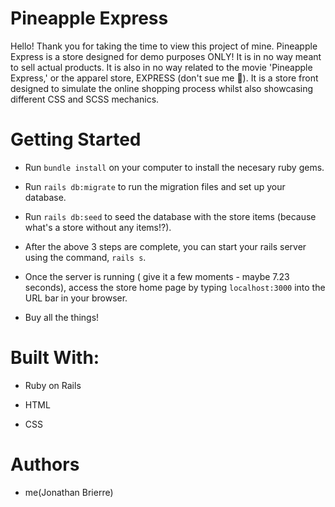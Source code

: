 # Pineapple Express

Hello! Thank you for taking the time to view this project of mine. Pineapple Express is a store designed for demo purposes ONLY! It is in no way meant to sell actual products. It is also in no way related to the movie 'Pineapple Express,' or the apparel store, EXPRESS (don't sue me 🥰). It is a store front designed to simulate the online shopping process whilst also showcasing different CSS and SCSS mechanics. 

# Getting Started

* Run `bundle install` on your computer to install the necesary ruby gems.

* Run `rails db:migrate` to run the migration files and set up your database.

* Run `rails db:seed` to seed the database with the store items (because what's a store without any items!?).

* After the above 3 steps are complete, you can start your rails server using the command, `rails s`. 

* Once the server is running ( give it a few moments - maybe 7.23 seconds), access the store home page by typing `localhost:3000` into the URL bar in your browser.

* Buy all the things!

# Built With:

* Ruby on Rails

* HTML

* CSS

# Authors

* me(Jonathan Brierre)
